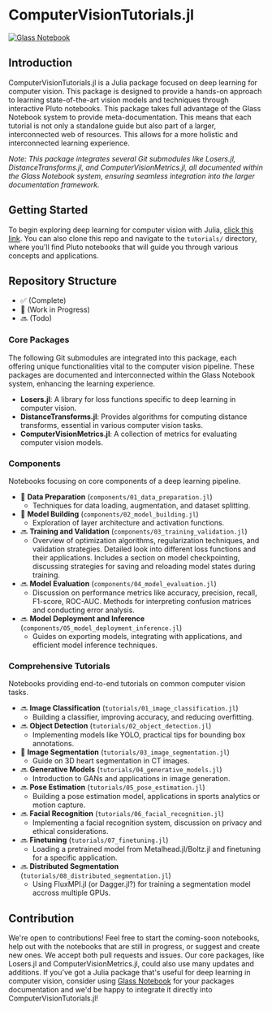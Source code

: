 # ComputerVisionTutorials.jl
[![Glass Notebook](https://img.shields.io/badge/Docs-Glass%20Notebook-aquamarine.svg)](https://glassnotebook.io/r/MV9-MN1CsTFTXWUfpAwRT/index.jl)

<!-- ![ComputerVisionTutorials.jl Screenshot](/assets/screenshot.jpeg) -->

## Introduction
ComputerVisionTutorials.jl is a Julia package focused on deep learning for computer vision. This package is designed to provide a hands-on approach to learning state-of-the-art vision models and techniques through interactive Pluto notebooks. This package takes full advantage of the Glass Notebook system to provide meta-documentation. This means that each tutorial is not only a standalone guide but also part of a larger, interconnected web of resources. This allows for a more holistic and interconnected learning experience.

*Note: This package integrates several Git submodules like Losers.jl, DistanceTransforms.jl, and ComputerVisionMetrics.jl, all documented within the Glass Notebook system, ensuring seamless integration into the larger documentation framework.*

## Getting Started
To begin exploring deep learning for computer vision with Julia, [click this link](https://glassnotebook.io/r/MV9-MN1CsTFTXWUfpAwRT/index.jl). You can also clone this repo and navigate to the `tutorials/` directory, where you'll find Pluto notebooks that will guide you through various concepts and applications.

## Repository Structure
- ✅ (Complete)
- 🚧 (Work in Progress)
- 🔜 (Todo)

### Core Packages
The following Git submodules are integrated into this package, each offering unique functionalities vital to the computer vision pipeline. These packages are documented and interconnected within the Glass Notebook system, enhancing the learning experience.

- **Losers.jl**: A library for loss functions specific to deep learning in computer vision.
- **DistanceTransforms.jl**: Provides algorithms for computing distance transforms, essential in various computer vision tasks.
- **ComputerVisionMetrics.jl**: A collection of metrics for evaluating computer vision models.

### Components
Notebooks focusing on core components of a deep learning pipeline.

- 🚧 **Data Preparation** (`components/01_data_preparation.jl`)
  - Techniques for data loading, augmentation, and dataset splitting.
- 🚧 **Model Building** (`components/02_model_building.jl`)
  - Exploration of layer architecture and activation functions.
- 🔜 **Training and Validation** (`components/03_training_validation.jl`)
  - Overview of optimization algorithms, regularization techniques, and validation strategies. Detailed look into different loss functions and their applications. Includes a section on model checkpointing, discussing strategies for saving and reloading model states during training.
- 🔜 **Model Evaluation** (`components/04_model_evaluation.jl`)
  - Discussion on performance metrics like accuracy, precision, recall, F1-score, ROC-AUC. Methods for interpreting confusion matrices and conducting error analysis.
- 🔜 **Model Deployment and Inference** (`components/05_model_deployment_inference.jl`)
  - Guides on exporting models, integrating with applications, and efficient model inference techniques.

### Comprehensive Tutorials
Notebooks providing end-to-end tutorials on common computer vision tasks.

- 🔜 **Image Classification** (`tutorials/01_image_classification.jl`)
  - Building a classifier, improving accuracy, and reducing overfitting.
- 🔜 **Object Detection** (`tutorials/02_object_detection.jl`)
  - Implementing models like YOLO, practical tips for bounding box annotations.
- 🚧 **Image Segmentation** (`tutorials/03_image_segmentation.jl`)
  - Guide on 3D heart segmentation in CT images.
- 🔜 **Generative Models** (`tutorials/04_generative_models.jl`)
  - Introduction to GANs and applications in image generation.
- 🔜 **Pose Estimation** (`tutorials/05_pose_estimation.jl`)
  - Building a pose estimation model, applications in sports analytics or motion capture.
- 🔜 **Facial Recognition** (`tutorials/06_facial_recognition.jl`)
  - Implementing a facial recognition system, discussion on privacy and ethical considerations.
- 🔜 **Finetuning** (`tutorials/07_finetuning.jl`)
  - Loading a pretrained model from Metalhead.jl/Boltz.jl and finetuning for a specific application.
- 🔜 **Distributed Segmentation** (`tutorials/08_distributed_segmentation.jl`)
  - Using FluxMPI.jl (or Dagger.jl?) for training a segmentation model accross multiple GPUs.

## Contribution
We're open to contributions! Feel free to start the coming-soon notebooks, help out with the notebooks that are still in progress, or suggest and create new ones. We accept both pull requests and issues. Our core packages, like Losers.jl and ComputerVisionMetrics.jl, could also use many updates and additions. If you've got a Julia package that's useful for deep learning in computer vision, consider using [Glass Notebook](https://glassnotebook.io/) for your packages documentation and we'd be happy to integrate it directly into ComputerVisionTutorials.jl!